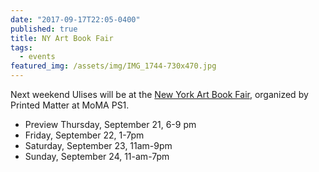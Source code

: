 ```yaml
---
date: "2017-09-17T22:05-0400"
published: true
title: NY Art Book Fair
tags:
  - events
featured_img: /assets/img/IMG_1744-730x470.jpg
---
```


Next weekend Ulises will be at the [New York Art Book Fair](http://nyartbookfair.com/about/), organized by Printed Matter at MoMA PS1.

- Preview Thursday, September 21, 6-9 pm
- Friday, September 22, 1-7pm
- Saturday, September 23, 11am-9pm
- Sunday, September 24, 11-am-7pm

